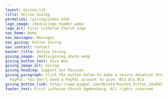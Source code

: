 ```yaml
---
layout: giving.njk
title: Online Giving
permalink: /giving/index.html
logo_image: /media/logo_header.webp
logo_alt: First Lutheran Church Logo
nav_home: Home
nav_messages: Messages
nav_giving: Online Giving
nav_contact: Contact
banner_title: Online Giving
giving_image: /media/giving_photo.webp
giving_button_text: Give Now
giving_image_alt: Giving
giving_heading: Support Our Mission
giving_paragraph: Click the button below to make a secure donation through
  PayPal. You don't need a PayPal account to give. Bla Bla Bla
giving_button_link: https://www.paypal.com/donate?hosted_button_id=D9CX4Q7YQY5RU
footer_text: First Lutheran Church Ogdensburg. All rights reserved.
---
```

